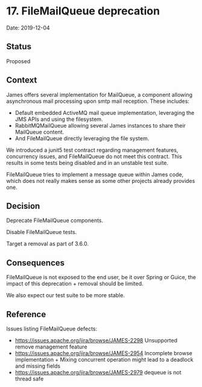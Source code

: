 # 17. FileMailQueue deprecation

Date: 2019-12-04

## Status

Proposed

## Context

James offers several implementation for MailQueue, a component allowing asynchronous mail processing upon smtp mail 
reception. These includes:
 - Default embedded ActiveMQ mail queue implementation, leveraging the JMS APIs and using the filesystem.
 - RabbitMQMailQueue allowing several James instances to share their MailQueue content.
 - And FileMailQueue directly leveraging the file system.

We introduced a junit5 test contract regarding management features, concurrency issues, and FileMailQueue do not meet this 
contract. This results in some tests being disabled and in an unstable test suite.

FileMailQueue tries to implement a message queue within James code, which does not really makes sense as some other projects
already provides one.

## Decision

Deprecate FileMailQueue components.

Disable FileMailQueue tests.

Target a removal as part of 3.6.0.

## Consequences

FileMailQueue is not exposed to the end user, be it over Spring or Guice, the impact of this deprecation + removal should
be limited.

We also expect our test suite to be more stable.

## Reference

Issues listing FileMailQueue defects:

 - https://issues.apache.org/jira/browse/JAMES-2298 Unsupported remove management feature
 - https://issues.apache.org/jira/browse/JAMES-2954 Incomplete browse implementation + Mixing concurrent operation might lead to a deadlock and missing fields
 - https://issues.apache.org/jira/browse/JAMES-2979 dequeue is not thread safe

